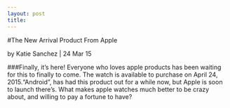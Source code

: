 ```yaml
---
layout: post
title: 
---
```

#The New Arrival Product From Apple

by Katie Sanchez | 24 Mar 15

###Finally, it’s here!  Everyone who loves apple products has been waiting for this to finally to come. 
The watch is available to purchase on April 24, 2015.“Android”, has had this product out for a while now, 
but Apple is soon to launch there’s. What makes apple watches much better to be crazy about, and willing to pay a fortune to have?
